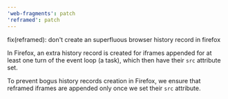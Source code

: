 ```yaml
---
'web-fragments': patch
'reframed': patch
---
```


fix(reframed): don't create an superfluous browser history record in firefox

In Firefox, an extra history record is created for iframes appended for at least one turn of the event loop (a task), which then have their `src` attribute set.

To prevent bogus history records creation in Firefox, we ensure that reframed iframes are appended only once we set their `src` attribute.
